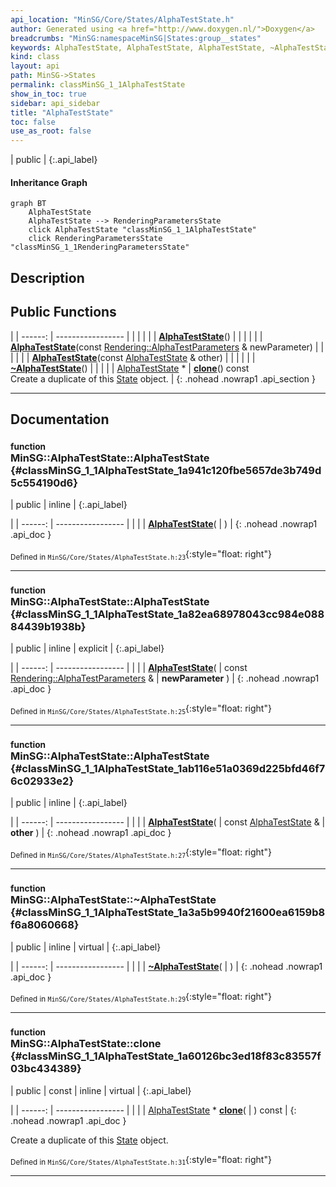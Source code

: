 ```yaml
---
api_location: "MinSG/Core/States/AlphaTestState.h"
author: Generated using <a href="http://www.doxygen.nl/">Doxygen</a>
breadcrumbs: "MinSG:namespaceMinSG|States:group__states"
keywords: AlphaTestState, AlphaTestState, AlphaTestState, ~AlphaTestState, clone, doEnableState, doDisableState
kind: class
layout: api
path: MinSG->States
permalink: classMinSG_1_1AlphaTestState
show_in_toc: true
sidebar: api_sidebar
title: "AlphaTestState"
toc: false
use_as_root: false
---
```


| public |
{:.api_label}

#### Inheritance Graph

```mermaid
graph BT
	AlphaTestState
	AlphaTestState --> RenderingParametersState
	click AlphaTestState "classMinSG_1_1AlphaTestState"
	click RenderingParametersState "classMinSG_1_1RenderingParametersState"
```

## Description





## Public Functions

|
| ------: | ----------------- |
|  | |
|  | **[AlphaTestState](#classMinSG_1_1AlphaTestState_1a941c120fbe5657de3b749d5c554190d6)**() |
|  | |
|  | **[AlphaTestState](#classMinSG_1_1AlphaTestState_1a82ea68978043cc984e08884439b1938b)**(const [Rendering::AlphaTestParameters](classRendering_1_1AlphaTestParameters) & newParameter) |
|  | |
|  | **[AlphaTestState](#classMinSG_1_1AlphaTestState_1ab116e51a0369d225bfd46f76c02933e2)**(const [AlphaTestState](classMinSG_1_1AlphaTestState) & other) |
|  | |
|  | **[~AlphaTestState](#classMinSG_1_1AlphaTestState_1a3a5b9940f21600ea6159b8f6a8060668)**() |
|  | |
| [AlphaTestState](classMinSG_1_1AlphaTestState) * | **[clone](#classMinSG_1_1AlphaTestState_1a60126bc3ed18f83c83557f03bc434389)**() const <br/> Create a duplicate of this [State](classMinSG_1_1State) object. |
{: .nohead .nowrap1 .api_section }


-------------------------------------------------------------------

## Documentation

### <small>function</small><br/> MinSG::AlphaTestState::AlphaTestState {#classMinSG_1_1AlphaTestState_1a941c120fbe5657de3b749d5c554190d6}

| public | inline |
{:.api_label}

|
| ------: | ----------------- |
|  |
|  **[AlphaTestState](#classMinSG_1_1AlphaTestState_1a941c120fbe5657de3b749d5c554190d6)**( |  ) |
{: .nohead .nowrap1 .api_doc }





<sub>Defined in `MinSG/Core/States/AlphaTestState.h:23`</sub>{:style="float: right"}

-------------------------------------------------------------------

### <small>function</small><br/> MinSG::AlphaTestState::AlphaTestState {#classMinSG_1_1AlphaTestState_1a82ea68978043cc984e08884439b1938b}

| public | inline | explicit |
{:.api_label}

|
| ------: | ----------------- |
|  |
|  **[AlphaTestState](#classMinSG_1_1AlphaTestState_1a82ea68978043cc984e08884439b1938b)**( | const [Rendering::AlphaTestParameters](classRendering_1_1AlphaTestParameters) & | **newParameter** ) |
{: .nohead .nowrap1 .api_doc }





<sub>Defined in `MinSG/Core/States/AlphaTestState.h:25`</sub>{:style="float: right"}

-------------------------------------------------------------------

### <small>function</small><br/> MinSG::AlphaTestState::AlphaTestState {#classMinSG_1_1AlphaTestState_1ab116e51a0369d225bfd46f76c02933e2}

| public | inline |
{:.api_label}

|
| ------: | ----------------- |
|  |
|  **[AlphaTestState](#classMinSG_1_1AlphaTestState_1ab116e51a0369d225bfd46f76c02933e2)**( | const [AlphaTestState](classMinSG_1_1AlphaTestState) & | **other** ) |
{: .nohead .nowrap1 .api_doc }





<sub>Defined in `MinSG/Core/States/AlphaTestState.h:27`</sub>{:style="float: right"}

-------------------------------------------------------------------

### <small>function</small><br/> MinSG::AlphaTestState::~AlphaTestState {#classMinSG_1_1AlphaTestState_1a3a5b9940f21600ea6159b8f6a8060668}

| public | inline | virtual |
{:.api_label}

|
| ------: | ----------------- |
|  |
|  **[~AlphaTestState](#classMinSG_1_1AlphaTestState_1a3a5b9940f21600ea6159b8f6a8060668)**( |  ) |
{: .nohead .nowrap1 .api_doc }





<sub>Defined in `MinSG/Core/States/AlphaTestState.h:29`</sub>{:style="float: right"}

-------------------------------------------------------------------

### <small>function</small><br/> MinSG::AlphaTestState::clone {#classMinSG_1_1AlphaTestState_1a60126bc3ed18f83c83557f03bc434389}

| public | const | inline | virtual |
{:.api_label}

|
| ------: | ----------------- |
|  |
| [AlphaTestState](classMinSG_1_1AlphaTestState) * **[clone](#classMinSG_1_1AlphaTestState_1a60126bc3ed18f83c83557f03bc434389)**( |  ) const |
{: .nohead .nowrap1 .api_doc }

Create a duplicate of this [State](classMinSG_1_1State) object.





<sub>Defined in `MinSG/Core/States/AlphaTestState.h:31`</sub>{:style="float: right"}

-------------------------------------------------------------------

